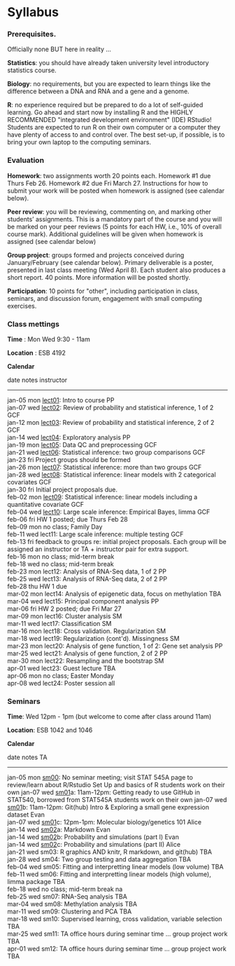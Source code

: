 # Syllabus





### Prerequisites.

Officially none BUT here in reality ...

**Statistics**: you should have already taken university level introductory statistics course.

**Biology**: no requirements, but you are expected to learn things like the difference between a DNA and RNA and a gene and a genome.

**R**: no experience required but be prepared to do a lot of self-guided learning. Go ahead and start now by installing R and the HIGHLY RECOMMENDED "integrated development environment" (IDE) RStudio! Students are expected to run R on their own computer or a computer they have plenty of access to and control over. The best set-up, if possible, is to bring your own laptop to the computing seminars.

### Evaluation

**Homework**: two assignments worth 20 points each. Homework #1 due Thurs Feb 26. Homework #2 due Fri March 27. Instructions for how to submit your work will be posted when homework is assigned (see calendar below).

**Peer review**: you will be reviewing, commenting on, and marking other students’ assignments. This is a mandatory part of the course and you will be marked on your peer reviews (5 points for each HW, i.e., 10% of overall course mark). Additional guidelines will be given when homework is assigned (see calendar below)

**Group project**: groups formed and projects conceived during January/February (see calendar below). Primary deliverable is a poster, presented in last class meeting (Wed April 8). Each student also produces a short report. 40 points. More information will be posted shortly.

**Participation**: 10 points for "other", including participation in class, seminars, and discussion forum, engagement with small computing exercises.


<!-- unholy hack to make following two tables less wide and the same wide -->
<style type="text/css">
table {
   max-width: 70%;
}
</style>

### Class mettings

**Time** : Mon Wed 9:30 - 11am

**Location** : ESB 4192

**Calendar**


date         notes                                                                                                                                            instructor 
-----------  -----------------------------------------------------------------------------------------------------------------------------------------------  -----------
jan-05 mon   <a href="lect01_course-intro.pdf">lect01</a>: Intro to course                                                                                    PP         
jan-07 wed   <a href="lect02_introToStatInf-probBasics.pdf">lect02</a>: Review of probability and statistical inference, 1 of 2                               GCF        
jan-12 mon   <a href="lect03_introToStatInf-endProbBasics-genInfReview.pdf">lect03</a>: Review of probability and statistical inference, 2 of 2               GCF        
jan-14 wed   <a href="lect04_exploration.pdf">lect04</a>: Exploratory analysis                                                                                PP         
jan-19 mon   <a href="lect05_dataCleaning-qualityControl.pdf">lect05</a>: Data QC and preprocessing                                                           GCF        
jan-21 wed   <a href="lect06_two-groups.pdf">lect06</a>: Statistical inference: two group comparisons                                                         GCF        
jan-23 fri   Project groups should be formed                                                                                                                             
jan-26 mon   <a href="lect07_beyondTwoGroups.pdf">lect07</a>: Statistical inference: more than two groups                                                     GCF        
jan-28 wed   <a href="lect08_moreThanOneCatCovariate-linModGreatestHits.pdf">lect08</a>: Statistical inference: linear models with 2 categorical covariates   GCF        
jan-30 fri    Initial project proposals due.                                                                                                                             
feb-02 mon   <a href="lect09-quantCovariate-manyLineModAtOnce.pdf">lect09</a>: Statistical inference: linear models including a quantitative covariate        GCF        
feb-04 wed   <a href="lect10_limma.pdf">lect10</a>: Large scale inference: Empirical Bayes, limma                                                             GCF        
feb-06 fri   HW 1 posted; due Thurs Feb 28                                                                                                                               
feb-09 mon   no class; Family Day                                                                                                                                        
feb-11 wed   lect11: Large scale inference: multiple testing                                                                                                  GCF        
feb-13 fri   feedback to groups re: initial project proposals. Each group will be assigned an instructor or TA + instructor pair for extra support.                      
feb-16 mon   no class; mid-term break                                                                                                                                    
feb-18 wed   no class; mid-term break                                                                                                                                    
feb-23 mon   lect12: Analysis of RNA-Seq data, 1 of 2                                                                                                         PP         
feb-25 wed   lect13: Analysis of RNA-Seq data, 2 of 2                                                                                                         PP         
feb-28 thu   HW 1 due                                                                                                                                                    
mar-02 mon   lect14: Analysis of epigenetic data, focus on methylation                                                                                        TBA        
mar-04 wed   lect15: Principal component analysis                                                                                                             PP         
mar-06 fri   HW 2 posted; due Fri Mar 27                                                                                                                                 
mar-09 mon   lect16: Cluster analysis                                                                                                                         SM         
mar-11 wed   lect17: Classification                                                                                                                           SM         
mar-16 mon   lect18: Cross validation. Regularization                                                                                                         SM         
mar-18 wed   lect19: Regularization (cont'd). Missingness                                                                                                     SM         
mar-23 mon   lect20: Analysis of gene function, 1 of 2: Gene set analysis                                                                                     PP         
mar-25 wed   lect21: Analysis of gene function, 2 of 2                                                                                                        PP         
mar-30 mon   lect22: Resampling and the bootstrap                                                                                                             SM         
apr-01 wed   lect23: Guest lecture                                                                                                                            TBA        
apr-06 mon   no class; Easter Monday                                                                                                                                     
apr-08 wed   lect24: Poster session                                                                                                                           all        

### Seminars

**Time**: Wed 12pm - 1pm (but welcome to come after class around 11am)

**Location**: ESB 1042 and 1046

**Calendar**


date         notes                                                                                                                                                              TA                         
-----------  -----------------------------------------------------------------------------------------------------------------------------------------------------------------  ---------------------------
jan-05 mon   <a href="https://stat545-ubc.github.io/topics.html">sm00</a>: No seminar meeting;  visit  STAT 545A page to review/learn about R/Rstudio Set Up and basics of R    students work on their own 
jan-07 wed   <a href="https://stat545-ubc.github.io/git01_git-install.html">sm01</a>a: 11am-12pm: Getting ready to use GitHub in STAT540, borrowed from STAT545A                students work on their own 
jan-07 wed   <a href="sm01b_gitIntro-basic-data-exploration.html">sm01</a>b: 11am-12pm: Git(hub) Intro & Exploring a small gene expression dataset                              Evan                       
jan-07 wed   <a href="sm01c_biology-intro.pdf">sm01</a>c: 12pm-1pm: Molecular biology/genetics 101                                                                              Alice                      
jan-14 wed   <a href="https://stat540-ubc.github.io/sm02a_rMarkdown.html">sm02</a>a: Markdown                                                                                   Evan                       
jan-14 wed   <a href="https://stat540-ubc.github.io/sm02b_introProbCltLln.html">sm02</a>b: Probability and simulations (part I)                                                 Evan                       
jan-14 wed   <a href="sm02c_playing-with-probability.html">sm02</a>c: Probability and simulations (part II)                                                                     Alice                      
jan-21 wed   sm03: R graphics AND knitr, R markdown, and git(hub)                                                                                                               TBA                        
jan-28 wed   sm04: Two group testing and data aggregation                                                                                                                       TBA                        
feb-04 wed   sm05: Fitting and interpretting linear models (low volume)                                                                                                         TBA                        
feb-11 wed   sm06: Fitting and interpretting linear models (high volume), limma package                                                                                         TBA                        
feb-18 wed   no class; mid-term break                                                                                                                                           na                         
feb-25 wed   sm07: RNA-Seq analysis                                                                                                                                             TBA                        
mar-04 wed   sm08: Methylation analysis                                                                                                                                         TBA                        
mar-11 wed   sm09: Clustering and PCA                                                                                                                                           TBA                        
mar-18 wed   sm10: Supervised learning, cross validation, variable selection                                                                                                    TBA                        
mar-25 wed   sm11: TA office hours during seminar time ... group project work                                                                                                   TBA                        
apr-01 wed   sm12: TA office hours during seminar time ... group project work                                                                                                   TBA                        
